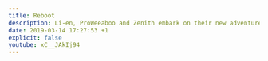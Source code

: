 ```yaml
---
title: Reboot
description: Li-en, ProWeeaboo and Zenith embark on their new adventure... talking!
date: 2019-03-14 17:27:53 +1
explicit: false
youtube: xC__JAkIj94
---
```

